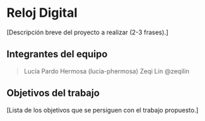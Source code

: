 # Reloj Digital

[Descripción breve del proyecto a realizar (2-3 frases).]

## Integrantes del equipo

>Lucía Pardo Hermosa (lucia-phermosa)
>Zeqi Lin @zeqilin

## Objetivos del trabajo

[Lista de los objetivos que se persiguen con el trabajo propuesto.]
